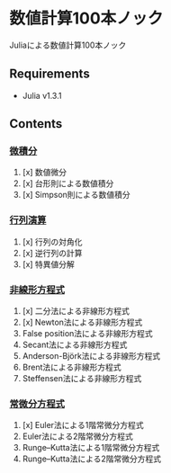 # 数値計算100本ノック

Juliaによる数値計算100本ノック

## Requirements
* Julia v1.3.1

## Contents

### [微積分](calculus)
1. [x] 数値微分
2. [x] 台形則による数値積分
3. [x] Simpson則による数値積分

### [行列演算](matrix_operation)
1. [x] 行列の対角化
2. [x] 逆行列の計算
3. [x] 特異値分解

### [非線形方程式](nonlinear_equation)
1. [x] 二分法による非線形方程式
2. [x] Newton法による非線形方程式
3. False position法による非線形方程式
4. Secant法による非線形方程式
5. Anderson-Björk法による非線形方程式
6. Brent法による非線形方程式
7. Steffensen法による非線形方程式

### [常微分方程式](ode)
1. [x] Euler法による1階常微分方程式
2. Euler法による2階常微分方程式
3. Runge–Kutta法による1階常微分方程式
4. Runge–Kutta法による2階常微分方程式
